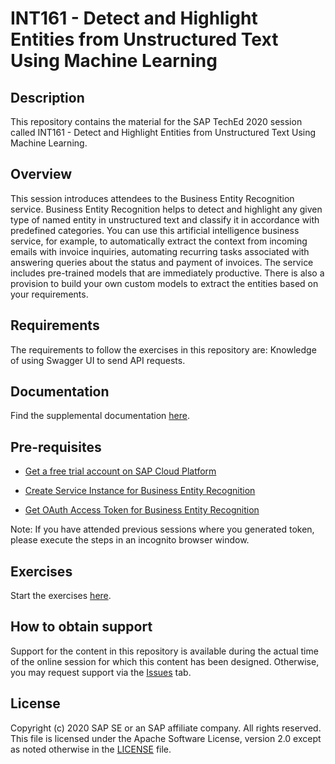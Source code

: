 # INT161 - Detect and Highlight Entities from Unstructured Text Using Machine Learning

## Description

This repository contains the material for the SAP TechEd 2020 session called INT161 - Detect and Highlight Entities from Unstructured Text Using Machine Learning.  

## Overview

This session introduces attendees to the Business Entity Recognition service. Business Entity Recognition helps to detect and highlight any given type of named entity in unstructured text and classify it in accordance with predefined categories. You can use this artificial intelligence business service, for example, to automatically extract the context from incoming emails with invoice inquiries, automating recurring tasks associated with answering queries about the status and payment of invoices.
The service includes pre-trained models that are immediately productive. There is also a provision to build your own custom models to extract the entities based on your requirements.

## Requirements

The requirements to follow the exercises in this repository are: Knowledge of using Swagger UI to send API requests.

## Documentation

Find the supplemental documentation [here](https://github.com/SAP-samples/teched2020-INT161/blob/master/INT161_Presentation.pdf).


## Pre-requisites

* [Get a free trial account on SAP Cloud Platform](https://developers.sap.com/tutorials/hcp-create-trial-account.html)

* [Create Service Instance for Business Entity Recognition](https://developers.sap.com/tutorials/cp-aibus-ber-service-instance.html)

* [Get OAuth Access Token for Business Entity Recognition](https://developers.sap.com/tutorials/cp-aibus-ber-web-oauth-token.html)

Note: If you have attended previous sessions where you generated token, please execute the steps in an incognito browser window.


## Exercises

Start the exercises [here](https://github.com/SAP-samples/teched2020-INT161/blob/main/exercises/INT161_Workshop%20Material.pdf).


## How to obtain support

Support for the content in this repository is available during the actual time of the online session for which this content has been designed. Otherwise, you may request support via the [Issues](../../issues) tab.

## License
Copyright (c) 2020 SAP SE or an SAP affiliate company. All rights reserved. This file is licensed under the Apache Software License, version 2.0 except as noted otherwise in the [LICENSE](LICENSES/Apache-2.0.txt) file.
